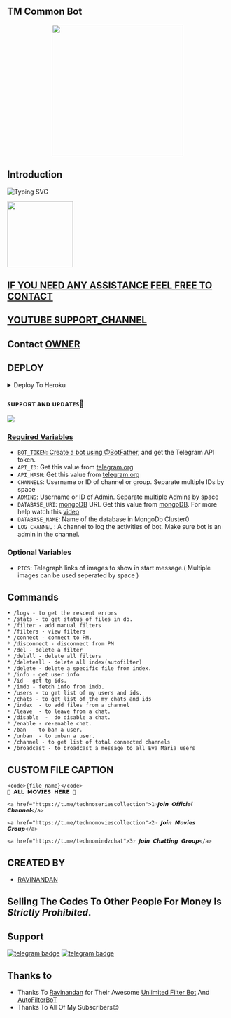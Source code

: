 <h2 align="centre">TM Common Bot</h2>



<p align="center"><a href="https://t.me/technomindzcht"><img src="https://telegra.ph/file/3845872c5f6d2eee0f53e.jpg" width="300"></a></p>

## Introduction

![Typing SVG](https://readme-typing-svg.herokuapp.com/?lines=Welcome+To+Techno+Mindz!;Created+by+RAVINANDAN!;A+simple+and+a+basic+Bot!;A+Advanced+AutoFilter+Bot;Don't+Forget+To+Subcribe;Techno+Mindz+in+YouTube;)
</p>
</h1>
<a href="https://www.youtube.com/c/TechnoMindz">
  <img src="https://img.shields.io/badge/𝚂𝚄𝙱𝚂𝙲𝚁𝙸𝙱𝙴-red?logo=youtube" width="150">

## IF YOU NEED ANY ASSISTANCE FEEL FREE TO CONTACT
## YOUTUBE  [SUPPORT_CHANNEL](https://t.me/technomindzchat)
## Contact [OWNER](https://t.me/technomindzyt)

## DEPLOY

<details><summary>Deploy To Heroku</summary>
<p>
<br>
<a href="https://github.com/TechnoMindz/CommonBot_For_All">
  <img src="https://www.herokucdn.com/deploy/button.svg" alt="Deploy">
</a>
</p>
</details>

### ꜱᴜᴘᴘᴏʀᴛ ᴀɴᴅ ᴜᴘᴅᴀᴛᴇꜱ🎑

<a href="https://t.me/tmmainchannel"><img src="https://img.shields.io/badge/Join-Group%20Support-blue.svg?style=for-the-badge&logo=Telegram">

### Required Variables
* `BOT_TOKEN`: Create a bot using [@BotFather](https://telegram.dog/BotFather), and get the Telegram API token.
* `API_ID`: Get this value from [telegram.org](https://my.telegram.org/apps)
* `API_HASH`: Get this value from [telegram.org](https://my.telegram.org/apps)
* `CHANNELS`: Username or ID of channel or group. Separate multiple IDs by space
* `ADMINS`: Username or ID of Admin. Separate multiple Admins by space
* `DATABASE_URI`: [mongoDB](https://www.mongodb.com) URI. Get this value from [mongoDB](https://www.mongodb.com). For more help watch this [video](https://youtu.be/1G1XwEOnxxo)
* `DATABASE_NAME`: Name of the database in MongoDb Cluster0
* `LOG_CHANNEL` : A channel to log the activities of bot. Make sure bot is an admin in the channel.
### Optional Variables
* `PICS`: Telegraph links of images to show in start message.( Multiple images can be used seperated by space )
  
## Commands
```
• /logs - to get the rescent errors
• /stats - to get status of files in db.
* /filter - add manual filters
* /filters - view filters
* /connect - connect to PM.
* /disconnect - disconnect from PM
* /del - delete a filter
* /delall - delete all filters
* /deleteall - delete all index(autofilter)
* /delete - delete a specific file from index.
* /info - get user info
* /id - get tg ids.
* /imdb - fetch info from imdb.
• /users - to get list of my users and ids.
• /chats - to get list of the my chats and ids 
• /index  - to add files from a channel
• /leave  - to leave from a chat.
• /disable  -  do disable a chat.
* /enable - re-enable chat.
• /ban  - to ban a user.
• /unban  - to unban a user.
• /channel - to get list of total connected channels
• /broadcast - to broadcast a message to all Eva Maria users
```
## CUSTOM FILE CAPTION
```
<code>{file_name}</code>
🤭 𝗔𝗟𝗟 𝗠𝗢𝗩𝗜𝗘𝗦 𝗛𝗘𝗥𝗘 🥱

<a href="https://t.me/technoseriescollection">1☞𝙅𝙤𝙞𝙣 𝙊𝙛𝙛𝙞𝙘𝙞𝙖𝙡 𝘾𝙝𝙖𝙣𝙣𝙚𝙡</a>

<a href="https://t.me/technomoviescollection">2☞ 𝙅𝙤𝙞𝙣 𝙈𝙤𝙫𝙞𝙚𝙨 𝙂𝙧𝙤𝙪𝙥</a>

<a href="https://t.me/technomindzchat">3☞ 𝙅𝙤𝙞𝙣 𝘾𝙝𝙖𝙩𝙩𝙞𝙣𝙜 𝙂𝙧𝙤𝙪𝙥</a>

```
## CREATED BY
 
* [RAVINANDAN](https://t.me/TechnoMINDZYT)
## Selling The Codes To Other People For Money Is *Strictly Prohibited*.


## Support
[![telegram badge](https://img.shields.io/badge/Telegram-Group-30302f?style=flat&logo=telegram)](https://telegram.dog/technomindzchat)
[![telegram badge](https://img.shields.io/badge/Telegram-Channel-30302f?style=flat&logo=telegram)](https://telegram.dog/Tmmainchannel)




## Thanks to 

 - Thanks To [Ravinandan](https://github.com/TechnoMindz) for Their Awesome [Unlimited Filter Bot](https://github.com/TechnoMindz/TechCoderRavi) And [AutoFilterBoT](https://github.com/TechnoMindz/TechCoderRavi)
 - Thanks To All Of My Subscribers😊






